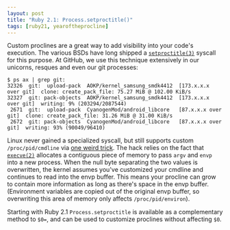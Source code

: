```yaml
---
layout: post
title: "Ruby 2.1: Process.setproctitle()"
tags: [ruby21, yearoftheprocline]
---
```


Custom proclines are a great way to add visibility into your code's execution. The various BSDs have long shipped a [`setproctitle(3)`](http://www.freebsd.org/cgi/man.cgi?query=setproctitle&sektion=3) syscall for this purpose. At GitHub, we use this technique extensively in our unicorns, resques and even our git processes:

```
$ ps ax | grep git:
32326  git:  upload-pack  AOKP/kernel_samsung_smdk4412  [173.x.x.x over git]  clone: create_pack_file: 75.27 MiB @ 102.00 KiB/s
32327  git: pack-objects  AOKP/kernel_samsung_smdk4412  [173.x.x.x over git]  writing: 9% (203294/2087544)
 2671  git:  upload-pack  CyanogenMod/android_libcore   [87.x.x.x over git]  clone: create_pack_file: 31.26 MiB @ 31.00 KiB/s
 2672  git: pack-objects  CyanogenMod/android_libcore   [87.x.x.x over git]  writing: 93% (90049/96410)
```

Linux never gained a specialized syscall, but still supports custom `/proc/pid/cmdline` via [one weird trick](https://github.com/torvalds/linux/blob/f5835372ebedf26847c2b9e193284075cc9c1f7f/fs/proc/base.c#L220-L222). The hack relies on the fact that [`execve(2)`](http://man7.org/linux/man-pages/man2/execve.2.html) allocates a contiguous piece of memory to pass `argv` and `envp` into a new process. When the null byte separating the two values is overwritten, the kernel assumes you've customized your cmdline and continues to read into the envp buffer. This means your procline can grow to contain more information as long as there's space in the envp buffer. (Environment variables are copied out of the original envp buffer, so overwriting this area of memory only affects `/proc/pid/environ`).

Starting with Ruby 2.1 `Process.setproctitle` is available as a complementary method to `$0=`, and can be used to customize proclines without affecting `$0`.
